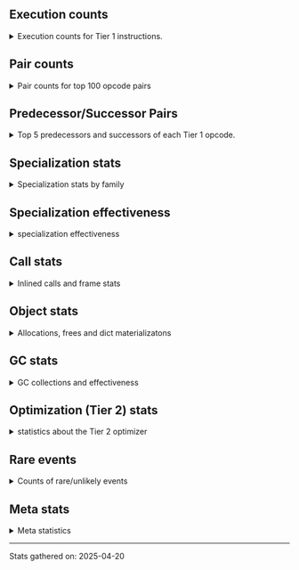 ## Execution counts

<details>
<summary> Execution counts for Tier 1 instructions. </summary>


The "miss ratio" column shows the percentage of times the instruction
executed that it deoptimized. When this happens, the base unspecialized
instruction is not counted.

<table>
<thead>
<tr>
<th align="left">Name</th>
<th align="right">Base Count</th>
<th align="right">Head Count</th>
<th align="right">Change</th>
</tr>
</thead>
<tbody>
<tr>
<td align="left">BINARY_OP</td>
<td align="right">570,015</td>
<td align="right">6,248</td>
<td align="right">-98.9%</td>
</tr>
<tr>
<td align="left">TO_BOOL_INT</td>
<td align="right">3,634,965</td>
<td align="right">380,331</td>
<td align="right">-89.5%</td>
</tr>
<tr>
<td align="left">BINARY_OP_SUBSCR_STR_INT</td>
<td align="right">11,491,314</td>
<td align="right">1,474,726</td>
<td align="right">-87.2%</td>
</tr>
<tr>
<td align="left">EXTENDED_ARG</td>
<td align="right">8,330,477</td>
<td align="right">1,251,751</td>
<td align="right">-85.0%</td>
</tr>
<tr>
<td align="left">TO_BOOL_STR</td>
<td align="right">7,739,966</td>
<td align="right">1,187,983</td>
<td align="right">-84.7%</td>
</tr>
<tr>
<td align="left">SWAP</td>
<td align="right">12,360,548</td>
<td align="right">1,909,240</td>
<td align="right">-84.6%</td>
</tr>
<tr>
<td align="left">CALL_METHOD_DESCRIPTOR_FAST</td>
<td align="right">7,045,336</td>
<td align="right">1,153,763</td>
<td align="right">-83.6%</td>
</tr>
<tr>
<td align="left">FOR_ITER</td>
<td align="right">6,531,340</td>
<td align="right">1,087,322</td>
<td align="right">-83.4%</td>
</tr>
<tr>
<td align="left">COPY</td>
<td align="right">13,017,670</td>
<td align="right">2,237,722</td>
<td align="right">-82.8%</td>
</tr>
<tr>
<td align="left">BINARY_OP_ADD_INT</td>
<td align="right">13,271,361</td>
<td align="right">2,364,533</td>
<td align="right">-82.2%</td>
</tr>
<tr>
<td align="left">COMPARE_OP_INT</td>
<td align="right">13,820,343</td>
<td align="right">2,604,976</td>
<td align="right">-81.2%</td>
</tr>
<tr>
<td align="left">STORE_ATTR_SLOT</td>
<td align="right">39,654,248</td>
<td align="right">7,656,671</td>
<td align="right">-80.7%</td>
</tr>
<tr>
<td align="left">BINARY_OP_SUBTRACT_INT</td>
<td align="right">7,136,837</td>
<td align="right">1,432,783</td>
<td align="right">-79.9%</td>
</tr>
<tr>
<td align="left">CALL_PY_GENERAL</td>
<td align="right">7,602,696</td>
<td align="right">1,665,681</td>
<td align="right">-78.1%</td>
</tr>
<tr>
<td align="left">LOAD_ATTR_SLOT</td>
<td align="right">116,717,374</td>
<td align="right">28,107,284</td>
<td align="right">-75.9%</td>
</tr>
<tr>
<td align="left">LOAD_FAST_BORROW</td>
<td align="right">221,193,446</td>
<td align="right">59,001,378</td>
<td align="right">-73.3%</td>
</tr>
<tr>
<td align="left">CALL_LIST_APPEND</td>
<td align="right">1,210,265</td>
<td align="right">326,307</td>
<td align="right">-73.0%</td>
</tr>
<tr>
<td align="left">UNPACK_SEQUENCE_TWO_TUPLE</td>
<td align="right">3,863,776</td>
<td align="right">1,059,175</td>
<td align="right">-72.6%</td>
</tr>
<tr>
<td align="left">STORE_FAST_STORE_FAST</td>
<td align="right">3,863,781</td>
<td align="right">1,059,180</td>
<td align="right">-72.6%</td>
</tr>
<tr>
<td align="left">POP_TOP</td>
<td align="right">9,832,230</td>
<td align="right">2,780,331</td>
<td align="right">-71.7%</td>
</tr>
<tr>
<td align="left">LOAD_ATTR_NONDESCRIPTOR_NO_DICT</td>
<td align="right">10,297,647</td>
<td align="right">2,986,779</td>
<td align="right">-71.0%</td>
</tr>
<tr>
<td align="left">TO_BOOL_BOOL</td>
<td align="right">11,242,530</td>
<td align="right">3,337,633</td>
<td align="right">-70.3%</td>
</tr>
<tr>
<td align="left">POP_JUMP_IF_FALSE</td>
<td align="right">47,841,047</td>
<td align="right">14,897,711</td>
<td align="right">-68.9%</td>
</tr>
<tr>
<td align="left">NOP</td>
<td align="right">4,641,514</td>
<td align="right">1,451,570</td>
<td align="right">-68.7%</td>
</tr>
<tr>
<td align="left">CALL_ISINSTANCE</td>
<td align="right">2,695,022</td>
<td align="right">846,165</td>
<td align="right">-68.6%</td>
</tr>
<tr>
<td align="left">LOAD_SMALL_INT</td>
<td align="right">12,901,358</td>
<td align="right">4,280,443</td>
<td align="right">-66.8%</td>
</tr>
<tr>
<td align="left">POP_JUMP_IF_TRUE</td>
<td align="right">20,212,810</td>
<td align="right">6,709,416</td>
<td align="right">-66.8%</td>
</tr>
<tr>
<td align="left">COMPARE_OP</td>
<td align="right">9,514,121</td>
<td align="right">3,224,278</td>
<td align="right">-66.1%</td>
</tr>
<tr>
<td align="left">LOAD_ATTR_METHOD_NO_DICT</td>
<td align="right">32,186,396</td>
<td align="right">11,049,751</td>
<td align="right">-65.7%</td>
</tr>
<tr>
<td align="left">CONTAINS_OP_DICT</td>
<td align="right">6,564,937</td>
<td align="right">2,327,251</td>
<td align="right">-64.6%</td>
</tr>
<tr>
<td align="left">LOAD_ATTR</td>
<td align="right">10,679,475</td>
<td align="right">3,809,710</td>
<td align="right">-64.3%</td>
</tr>
<tr>
<td align="left">STORE_FAST</td>
<td align="right">21,906,155</td>
<td align="right">7,923,808</td>
<td align="right">-63.8%</td>
</tr>
<tr>
<td align="left">LOAD_GLOBAL_MODULE</td>
<td align="right">15,575,530</td>
<td align="right">5,734,945</td>
<td align="right">-63.2%</td>
</tr>
<tr>
<td align="left">TO_BOOL_ALWAYS_TRUE</td>
<td align="right">10,360,381</td>
<td align="right">3,924,839</td>
<td align="right">-62.1%</td>
</tr>
<tr>
<td align="left">LOAD_FAST_BORROW_LOAD_FAST_BORROW</td>
<td align="right">14,036,905</td>
<td align="right">5,489,392</td>
<td align="right">-60.9%</td>
</tr>
<tr>
<td align="left">LOAD_CONST_IMMORTAL</td>
<td align="right">22,966,579</td>
<td align="right">9,033,378</td>
<td align="right">-60.7%</td>
</tr>
<tr>
<td align="left">GET_ITER</td>
<td align="right">2,512,106</td>
<td align="right">1,031,746</td>
<td align="right">-58.9%</td>
</tr>
<tr>
<td align="left">LOAD_GLOBAL_BUILTIN</td>
<td align="right">8,060,184</td>
<td align="right">3,339,048</td>
<td align="right">-58.6%</td>
</tr>
<tr>
<td align="left">COMPARE_OP_STR</td>
<td align="right">1,285,122</td>
<td align="right">535,365</td>
<td align="right">-58.3%</td>
</tr>
<tr>
<td align="left">RESUME_CHECK</td>
<td align="right">31,417,469</td>
<td align="right">13,328,732</td>
<td align="right">-57.6%</td>
</tr>
<tr>
<td align="left">CALL_METHOD_DESCRIPTOR_NOARGS</td>
<td align="right">3,002,857</td>
<td align="right">1,277,057</td>
<td align="right">-57.5%</td>
</tr>
<tr>
<td align="left">RETURN_VALUE</td>
<td align="right">31,991,517</td>
<td align="right">13,823,397</td>
<td align="right">-56.8%</td>
</tr>
<tr>
<td align="left">LOAD_FAST</td>
<td align="right">3,190,093</td>
<td align="right">1,387,074</td>
<td align="right">-56.5%</td>
</tr>
<tr>
<td align="left">BINARY_OP_SUBSCR_DICT</td>
<td align="right">781,886</td>
<td align="right">342,695</td>
<td align="right">-56.2%</td>
</tr>
<tr>
<td align="left">BINARY_OP_INPLACE_ADD_UNICODE</td>
<td align="right">640,484</td>
<td align="right">286,185</td>
<td align="right">-55.3%</td>
</tr>
<tr>
<td align="left">LOAD_ATTR_NONDESCRIPTOR_WITH_VALUES</td>
<td align="right">1,216,499</td>
<td align="right">568,743</td>
<td align="right">-53.2%</td>
</tr>
<tr>
<td align="left">POP_ITER</td>
<td align="right">1,942,393</td>
<td align="right">930,485</td>
<td align="right">-52.1%</td>
</tr>
<tr>
<td align="left">CALL_PY_EXACT_ARGS</td>
<td align="right">16,842,705</td>
<td align="right">8,178,356</td>
<td align="right">-51.4%</td>
</tr>
<tr>
<td align="left">CALL_BOUND_METHOD_EXACT_ARGS</td>
<td align="right">545,614</td>
<td align="right">271,461</td>
<td align="right">-50.2%</td>
</tr>
<tr>
<td align="left">BINARY_OP_ADD_FLOAT</td>
<td align="right">4,155</td>
<td align="right">2,075</td>
<td align="right">-50.1%</td>
</tr>
<tr>
<td align="left">BINARY_OP_SUBTRACT_FLOAT</td>
<td align="right">4,158</td>
<td align="right">2,078</td>
<td align="right">-50.0%</td>
</tr>
<tr>
<td align="left">STORE_SUBSCR_DICT</td>
<td align="right">4,158</td>
<td align="right">2,078</td>
<td align="right">-50.0%</td>
</tr>
<tr>
<td align="left">LOAD_ATTR_CLASS_WITH_METACLASS_CHECK</td>
<td align="right">20,791</td>
<td align="right">10,391</td>
<td align="right">-50.0%</td>
</tr>
<tr>
<td align="left">BINARY_OP_SUBSCR_GETITEM</td>
<td align="right">8,317</td>
<td align="right">4,157</td>
<td align="right">-50.0%</td>
</tr>
<tr>
<td align="left">CALL_STR_1</td>
<td align="right">29,111</td>
<td align="right">14,551</td>
<td align="right">-50.0%</td>
</tr>
<tr>
<td align="left">CALL_BUILTIN_FAST</td>
<td align="right">16,635</td>
<td align="right">8,315</td>
<td align="right">-50.0%</td>
</tr>
<tr>
<td align="left">CALL_KW_PY</td>
<td align="right">390,927</td>
<td align="right">195,407</td>
<td align="right">-50.0%</td>
</tr>
<tr>
<td align="left">FOR_ITER_LIST</td>
<td align="right">149,720</td>
<td align="right">74,840</td>
<td align="right">-50.0%</td>
</tr>
<tr>
<td align="left">CALL_KW_NON_PY</td>
<td align="right">262,011</td>
<td align="right">130,971</td>
<td align="right">-50.0%</td>
</tr>
<tr>
<td align="left">CALL_LEN</td>
<td align="right">640,477</td>
<td align="right">320,157</td>
<td align="right">-50.0%</td>
</tr>
<tr>
<td align="left">CALL_TYPE_1</td>
<td align="right">490,760</td>
<td align="right">245,320</td>
<td align="right">-50.0%</td>
</tr>
<tr>
<td align="left">LOAD_ATTR_PROPERTY</td>
<td align="right">1,518,030</td>
<td align="right">758,830</td>
<td align="right">-50.0%</td>
</tr>
<tr>
<td align="left">EXIT_INIT_CHECK</td>
<td align="right">573,941</td>
<td align="right">286,901</td>
<td align="right">-50.0%</td>
</tr>
<tr>
<td align="left">CALL_ALLOC_AND_ENTER_INIT</td>
<td align="right">573,941</td>
<td align="right">286,901</td>
<td align="right">-50.0%</td>
</tr>
<tr>
<td align="left">CALL_BUILTIN_FAST_WITH_KEYWORDS</td>
<td align="right">573,941</td>
<td align="right">286,901</td>
<td align="right">-50.0%</td>
</tr>
<tr>
<td align="left">CALL_BUILTIN_O</td>
<td align="right">2,786,530</td>
<td align="right">1,392,930</td>
<td align="right">-50.0%</td>
</tr>
<tr>
<td align="left">BINARY_SLICE</td>
<td align="right">1,451,491</td>
<td align="right">725,571</td>
<td align="right">-50.0%</td>
</tr>
<tr>
<td align="left">POP_JUMP_IF_NONE</td>
<td align="right">528,193</td>
<td align="right">264,033</td>
<td align="right">-50.0%</td>
</tr>
<tr>
<td align="left">BUILD_MAP</td>
<td align="right">428,377</td>
<td align="right">214,137</td>
<td align="right">-50.0%</td>
</tr>
<tr>
<td align="left">DICT_MERGE</td>
<td align="right">411,741</td>
<td align="right">205,821</td>
<td align="right">-50.0%</td>
</tr>
<tr>
<td align="left">UNARY_NOT</td>
<td align="right">24,954</td>
<td align="right">12,474</td>
<td align="right">-50.0%</td>
</tr>
<tr>
<td align="left">LOAD_FAST_CHECK</td>
<td align="right">24,954</td>
<td align="right">12,474</td>
<td align="right">-50.0%</td>
</tr>
<tr>
<td align="left">CHECK_EXC_MATCH</td>
<td align="right">12,477</td>
<td align="right">6,237</td>
<td align="right">-50.0%</td>
</tr>
<tr>
<td align="left">POP_EXCEPT</td>
<td align="right">12,477</td>
<td align="right">6,237</td>
<td align="right">-50.0%</td>
</tr>
<tr>
<td align="left">PUSH_EXC_INFO</td>
<td align="right">12,477</td>
<td align="right">6,237</td>
<td align="right">-50.0%</td>
</tr>
<tr>
<td align="left">DICT_UPDATE</td>
<td align="right">4,159</td>
<td align="right">2,079</td>
<td align="right">-50.0%</td>
</tr>
<tr>
<td align="left">INTERPRETER_EXIT</td>
<td align="right">3,942,739</td>
<td align="right">1,970,899</td>
<td align="right">-50.0%</td>
</tr>
<tr>
<td align="left">BINARY_OP_SUBSCR_LIST_INT</td>
<td align="right">1,759,491</td>
<td align="right">879,542</td>
<td align="right">-50.0%</td>
</tr>
<tr>
<td align="left">CONTAINS_OP_SET</td>
<td align="right">1,145,835</td>
<td align="right">572,795</td>
<td align="right">-50.0%</td>
</tr>
<tr>
<td align="left">JUMP_FORWARD</td>
<td align="right">1,376,699</td>
<td align="right">688,218</td>
<td align="right">-50.0%</td>
</tr>
<tr>
<td align="left">LOAD_DEREF</td>
<td align="right">2,004,778</td>
<td align="right">1,002,216</td>
<td align="right">-50.0%</td>
</tr>
<tr>
<td align="left">LOAD_ATTR_INSTANCE_VALUE</td>
<td align="right">2,811,761</td>
<td align="right">1,405,677</td>
<td align="right">-50.0%</td>
</tr>
<tr>
<td align="left">POP_JUMP_IF_NOT_NONE</td>
<td align="right">648,874</td>
<td align="right">324,393</td>
<td align="right">-50.0%</td>
</tr>
<tr>
<td align="left">LOAD_ATTR_MODULE</td>
<td align="right">865,176</td>
<td align="right">432,534</td>
<td align="right">-50.0%</td>
</tr>
<tr>
<td align="left">BUILD_LIST</td>
<td align="right">561,535</td>
<td align="right">280,734</td>
<td align="right">-50.0%</td>
</tr>
<tr>
<td align="left">TO_BOOL_NONE</td>
<td align="right">8,731,583</td>
<td align="right">4,365,276</td>
<td align="right">-50.0%</td>
</tr>
<tr>
<td align="left">BUILD_TUPLE</td>
<td align="right">1,081,480</td>
<td align="right">540,678</td>
<td align="right">-50.0%</td>
</tr>
<tr>
<td align="left">LOAD_CONST_MORTAL</td>
<td align="right">665,551</td>
<td align="right">332,749</td>
<td align="right">-50.0%</td>
</tr>
<tr>
<td align="left">LOAD_ATTR_METHOD_WITH_VALUES</td>
<td align="right">696,769</td>
<td align="right">348,368</td>
<td align="right">-50.0%</td>
</tr>
<tr>
<td align="left">MAKE_CELL</td>
<td align="right">341,108</td>
<td align="right">170,547</td>
<td align="right">-50.0%</td>
</tr>
<tr>
<td align="left">IS_OP</td>
<td align="right">245,451</td>
<td align="right">122,730</td>
<td align="right">-50.0%</td>
</tr>
<tr>
<td align="left">PUSH_NULL</td>
<td align="right">1,639,136</td>
<td align="right">819,609</td>
<td align="right">-50.0%</td>
</tr>
<tr>
<td align="left">CALL_FUNCTION_EX</td>
<td align="right">411,881</td>
<td align="right">205,959</td>
<td align="right">-50.0%</td>
</tr>
<tr>
<td align="left">STORE_DEREF</td>
<td align="right">70,773</td>
<td align="right">35,412</td>
<td align="right">-50.0%</td>
</tr>
<tr>
<td align="left">COPY_FREE_VARS</td>
<td align="right">33,342</td>
<td align="right">16,701</td>
<td align="right">-49.9%</td>
</tr>
<tr>
<td align="left">CALL_BUILTIN_CLASS</td>
<td align="right">25,020</td>
<td align="right">12,539</td>
<td align="right">-49.9%</td>
</tr>
<tr>
<td align="left">CONTAINS_OP</td>
<td align="right">37,556</td>
<td align="right">18,834</td>
<td align="right">-49.9%</td>
</tr>
<tr>
<td align="left">MAKE_FUNCTION</td>
<td align="right">8,388</td>
<td align="right">4,227</td>
<td align="right">-49.6%</td>
</tr>
<tr>
<td align="left">SET_FUNCTION_ATTRIBUTE</td>
<td align="right">8,388</td>
<td align="right">4,227</td>
<td align="right">-49.6%</td>
</tr>
<tr>
<td align="left">CALL_NON_PY_GENERAL</td>
<td align="right">12,681</td>
<td align="right">6,438</td>
<td align="right">-49.2%</td>
</tr>
<tr>
<td align="left">FOR_ITER_RANGE</td>
<td align="right">4,228</td>
<td align="right">2,147</td>
<td align="right">-49.2%</td>
</tr>
<tr>
<td align="left">TO_BOOL_LIST</td>
<td align="right">24,357</td>
<td align="right">12,715</td>
<td align="right">-47.8%</td>
</tr>
<tr>
<td align="left">TO_BOOL</td>
<td align="right">4,631</td>
<td align="right">2,549</td>
<td align="right">-45.0%</td>
</tr>
<tr>
<td align="left">CALL_BOUND_METHOD_GENERAL</td>
<td align="right">7,085</td>
<td align="right">4,213</td>
<td align="right">-40.5%</td>
</tr>
<tr>
<td align="left">BINARY_OP_SUBSCR_TUPLE_INT</td>
<td align="right">69</td>
<td align="right">68</td>
<td align="right">-1.4%</td>
</tr>
<tr>
<td align="left">CALL_METHOD_DESCRIPTOR_O</td>
<td align="right">69</td>
<td align="right">68</td>
<td align="right">-1.4%</td>
</tr>
<tr>
<td align="left">CALL_INTRINSIC_1</td>
<td align="right">70</td>
<td align="right">69</td>
<td align="right">-1.4%</td>
</tr>
<tr>
<td align="left">LIST_EXTEND</td>
<td align="right">70</td>
<td align="right">69</td>
<td align="right">-1.4%</td>
</tr>
<tr>
<td align="left">LOAD_FAST_LOAD_FAST</td>
<td align="right">70</td>
<td align="right">69</td>
<td align="right">-1.4%</td>
</tr>
<tr>
<td align="left">JUMP_BACKWARD_NO_JIT</td>
<td align="right">10,289,436</td>
<td align="right"></td>
<td align="right"></td>
</tr>
<tr>
<td align="left">CALL</td>
<td align="right">784</td>
<td align="right">784</td>
<td align="right">0.0%</td>
</tr>
<tr>
<td align="left">LOAD_GLOBAL</td>
<td align="right">414</td>
<td align="right">414</td>
<td align="right">0.0%</td>
</tr>
<tr>
<td align="left">LOAD_CONST</td>
<td align="right">148</td>
<td align="right">148</td>
<td align="right">0.0%</td>
</tr>
<tr>
<td align="left">RESUME</td>
<td align="right">107</td>
<td align="right">107</td>
<td align="right">0.0%</td>
</tr>
<tr>
<td align="left">STORE_ATTR</td>
<td align="right">86</td>
<td align="right">86</td>
<td align="right">0.0%</td>
</tr>
<tr>
<td align="left">CALL_KW</td>
<td align="right">50</td>
<td align="right">50</td>
<td align="right">0.0%</td>
</tr>
<tr>
<td align="left">UNPACK_SEQUENCE</td>
<td align="right">30</td>
<td align="right">30</td>
<td align="right">0.0%</td>
</tr>
<tr>
<td align="left">JUMP_BACKWARD</td>
<td align="right">23</td>
<td align="right">23</td>
<td align="right">0.0%</td>
</tr>
<tr>
<td align="left">STORE_SUBSCR</td>
<td align="right">2</td>
<td align="right">2</td>
<td align="right">0.0%</td>
</tr>
<tr>
<td align="left">ENTER_EXECUTOR</td>
<td align="right"></td>
<td align="right">1,943,503</td>
<td align="right"></td>
</tr>
<tr>
<td align="left">JUMP_BACKWARD_JIT</td>
<td align="right"></td>
<td align="right">677,529</td>
<td align="right"></td>
</tr>
<tr>
<td align="left">NOT_TAKEN</td>
<td align="right"></td>
<td align="right">189,000</td>
<td align="right"></td>
</tr>
</tbody>
</table>


</details>

## Pair counts

<details>
<summary> Pair counts for top 100 opcode pairs </summary>


Pairs of specialized operations that deoptimize and are then followed by
the corresponding unspecialized instruction are not counted as pairs.

Not included in comparative output.


</details>

## Predecessor/Successor Pairs

<details>
<summary> Top 5 predecessors and successors of each Tier 1 opcode. </summary>


This does not include the unspecialized instructions that occur after a
specialized instruction deoptimizes.

Not included in comparative output.


</details>

## Specialization stats

<details>
<summary> Specialization stats by family </summary>

### BINARY_OP

<details>
<summary> specialization stats for BINARY_OP family </summary>

<table>
<thead>
<tr>
<th align="left">Kind</th>
<th align="right">Base Count</th>
<th align="right">Base Ratio</th>
<th align="right">Head Count</th>
<th align="right">Head Ratio</th>
<th align="right">Change</th>
</tr>
</thead>
<tbody>
<tr>
<td align="left">
deferred
<details>
<summary>ⓘ</summary>

Lists the number of "deferred" (i.e. not specialized) instructions executed.
</details>
</td>
<td align="right">569,820</td>
<td align="right">1.5%</td>
<td align="right">6,182</td>
<td align="right">0.1%</td>
<td align="right">-98.9%</td>
</tr>
<tr>
<td align="left">
hit
<details>
<summary>ⓘ</summary>

Specialized instructions that complete.
</details>
</td>
<td align="right">36,832,066</td>
<td align="right">98.4%</td>
<td align="right">7,655,586</td>
<td align="right">99.8%</td>
<td align="right">-79.2%</td>
</tr>
<tr>
<td align="left">
miss
<details>
<summary>ⓘ</summary>

Specialized instructions that deopt.
</details>
</td>
<td align="right">12,782</td>
<td align="right">0.0%</td>
<td align="right">6,432</td>
<td align="right">0.1%</td>
<td align="right">-49.7%</td>
</tr>
</tbody>
</table>

<table>
<thead>
<tr>
<th align="left">Success</th>
<th align="right">Base Count</th>
<th align="right">Base Ratio</th>
<th align="right">Head Count</th>
<th align="right">Head Ratio</th>
<th align="right">Change</th>
</tr>
</thead>
<tbody>
<tr>
<td align="left">Failure</td>
<td align="right">141</td>
<td align="right">32.6%</td>
<td align="right">12</td>
<td align="right">6.2%</td>
<td align="right">-91.5%</td>
</tr>
<tr>
<td align="left">Success</td>
<td align="right">292</td>
<td align="right">67.4%</td>
<td align="right">183</td>
<td align="right">93.8%</td>
<td align="right">-37.3%</td>
</tr>
</tbody>
</table>

<table>
<thead>
<tr>
<th align="left">Failure kind</th>
<th align="right">Base Count</th>
<th align="right">Base Ratio</th>
<th align="right">Head Count</th>
<th align="right">Head Ratio</th>
<th align="right">Change</th>
</tr>
</thead>
<tbody>
<tr>
<td align="left">out of range</td>
<td align="right">140</td>
<td align="right">99.3%</td>
<td align="right">11</td>
<td align="right">91.7%</td>
<td align="right">-92.1%</td>
</tr>
<tr>
<td align="left">add different types</td>
<td align="right">1</td>
<td align="right">0.7%</td>
<td align="right">1</td>
<td align="right">8.3%</td>
<td align="right">0.0%</td>
</tr>
</tbody>
</table>


</details>

### BINARY_SLICE

<details>
<summary> specialization stats for BINARY_SLICE family </summary>

<table>
<thead>
<tr>
<th align="left">Kind</th>
<th align="right">Base Count</th>
<th align="right">Base Ratio</th>
<th align="right">Head Count</th>
<th align="right">Head Ratio</th>
<th align="right">Change</th>
</tr>
</thead>
<tbody>
<tr>
<td align="left">
deferred
<details>
<summary>ⓘ</summary>

Lists the number of "deferred" (i.e. not specialized) instructions executed.
</details>
</td>
<td align="right">1,451,491</td>
<td align="right">100.0%</td>
<td align="right">725,571</td>
<td align="right">100.0%</td>
<td align="right">-50.0%</td>
</tr>
</tbody>
</table>


</details>

### CALL

<details>
<summary> specialization stats for CALL family </summary>

<table>
<thead>
<tr>
<th align="left">Kind</th>
<th align="right">Base Count</th>
<th align="right">Base Ratio</th>
<th align="right">Head Count</th>
<th align="right">Head Ratio</th>
<th align="right">Change</th>
</tr>
</thead>
<tbody>
<tr>
<td align="left">
hit
<details>
<summary>ⓘ</summary>

Specialized instructions that complete.
</details>
</td>
<td align="right">36,229,174</td>
<td align="right">97.9%</td>
<td align="right">14,494,961</td>
<td align="right">97.3%</td>
<td align="right">-60.0%</td>
</tr>
<tr>
<td align="left">
miss
<details>
<summary>ⓘ</summary>

Specialized instructions that deopt.
</details>
</td>
<td align="right">786,786</td>
<td align="right">2.1%</td>
<td align="right">394,086</td>
<td align="right">2.6%</td>
<td align="right">-49.9%</td>
</tr>
<tr>
<td align="left">
deferred
<details>
<summary>ⓘ</summary>

Lists the number of "deferred" (i.e. not specialized) instructions executed.
</details>
</td>
<td align="right">772,211</td>
<td align="right">2.1%</td>
<td align="right">386,925</td>
<td align="right">2.6%</td>
<td align="right">-49.9%</td>
</tr>
</tbody>
</table>

<table>
<thead>
<tr>
<th align="left">Success</th>
<th align="right">Base Count</th>
<th align="right">Base Ratio</th>
<th align="right">Head Count</th>
<th align="right">Head Ratio</th>
<th align="right">Change</th>
</tr>
</thead>
<tbody>
<tr>
<td align="left">Success</td>
<td align="right">15,359</td>
<td align="right">100.0%</td>
<td align="right">7,945</td>
<td align="right">100.0%</td>
<td align="right">-48.3%</td>
</tr>
<tr>
<td align="left">Failure</td>
<td align="right">0</td>
<td align="right">0.0%</td>
<td align="right">0</td>
<td align="right">0.0%</td>
<td align="right"></td>
</tr>
</tbody>
</table>


</details>

### CALL_KW

<details>
<summary> specialization stats for CALL_KW family </summary>

<table>
<thead>
<tr>
<th align="left">Kind</th>
<th align="right">Base Count</th>
<th align="right">Base Ratio</th>
<th align="right">Head Count</th>
<th align="right">Head Ratio</th>
<th align="right">Change</th>
</tr>
</thead>
<tbody>
<tr>
<td align="left">
deferred
<details>
<summary>ⓘ</summary>

Lists the number of "deferred" (i.e. not specialized) instructions executed.
</details>
</td>
<td align="right">25</td>
<td align="right">50.0%</td>
<td align="right">25</td>
<td align="right">50.0%</td>
<td align="right">0.0%</td>
</tr>
</tbody>
</table>

<table>
<thead>
<tr>
<th align="left">Success</th>
<th align="right">Base Count</th>
<th align="right">Base Ratio</th>
<th align="right">Head Count</th>
<th align="right">Head Ratio</th>
<th align="right">Change</th>
</tr>
</thead>
<tbody>
<tr>
<td align="left">Success</td>
<td align="right">25</td>
<td align="right">100.0%</td>
<td align="right">25</td>
<td align="right">100.0%</td>
<td align="right">0.0%</td>
</tr>
<tr>
<td align="left">Failure</td>
<td align="right">0</td>
<td align="right">0.0%</td>
<td align="right">0</td>
<td align="right">0.0%</td>
<td align="right"></td>
</tr>
</tbody>
</table>


</details>

### COMPARE_OP

<details>
<summary> specialization stats for COMPARE_OP family </summary>

<table>
<thead>
<tr>
<th align="left">Kind</th>
<th align="right">Base Count</th>
<th align="right">Base Ratio</th>
<th align="right">Head Count</th>
<th align="right">Head Ratio</th>
<th align="right">Change</th>
</tr>
</thead>
<tbody>
<tr>
<td align="left">
hit
<details>
<summary>ⓘ</summary>

Specialized instructions that complete.
</details>
</td>
<td align="right">15,105,465</td>
<td align="right">61.4%</td>
<td align="right">3,140,341</td>
<td align="right">49.3%</td>
<td align="right">-79.2%</td>
</tr>
<tr>
<td align="left">
deferred
<details>
<summary>ⓘ</summary>

Lists the number of "deferred" (i.e. not specialized) instructions executed.
</details>
</td>
<td align="right">9,511,656</td>
<td align="right">38.6%</td>
<td align="right">3,223,310</td>
<td align="right">50.6%</td>
<td align="right">-66.1%</td>
</tr>
</tbody>
</table>

<table>
<thead>
<tr>
<th align="left">Success</th>
<th align="right">Base Count</th>
<th align="right">Base Ratio</th>
<th align="right">Head Count</th>
<th align="right">Head Ratio</th>
<th align="right">Change</th>
</tr>
</thead>
<tbody>
<tr>
<td align="left">Failure</td>
<td align="right">2,442</td>
<td align="right">99.1%</td>
<td align="right">945</td>
<td align="right">97.6%</td>
<td align="right">-61.3%</td>
</tr>
<tr>
<td align="left">Success</td>
<td align="right">23</td>
<td align="right">0.9%</td>
<td align="right">23</td>
<td align="right">2.4%</td>
<td align="right">0.0%</td>
</tr>
</tbody>
</table>

<table>
<thead>
<tr>
<th align="left">Failure kind</th>
<th align="right">Base Count</th>
<th align="right">Base Ratio</th>
<th align="right">Head Count</th>
<th align="right">Head Ratio</th>
<th align="right">Change</th>
</tr>
</thead>
<tbody>
<tr>
<td align="left">baseobject</td>
<td align="right">2,304</td>
<td align="right">94.3%</td>
<td align="right">871</td>
<td align="right">92.2%</td>
<td align="right">-62.2%</td>
</tr>
<tr>
<td align="left">different types</td>
<td align="right">138</td>
<td align="right">5.7%</td>
<td align="right">74</td>
<td align="right">7.8%</td>
<td align="right">-46.4%</td>
</tr>
</tbody>
</table>


</details>

### CONTAINS_OP

<details>
<summary> specialization stats for CONTAINS_OP family </summary>

<table>
<thead>
<tr>
<th align="left">Kind</th>
<th align="right">Base Count</th>
<th align="right">Base Ratio</th>
<th align="right">Head Count</th>
<th align="right">Head Ratio</th>
<th align="right">Change</th>
</tr>
</thead>
<tbody>
<tr>
<td align="left">
hit
<details>
<summary>ⓘ</summary>

Specialized instructions that complete.
</details>
</td>
<td align="right">7,049,475</td>
<td align="right">91.0%</td>
<td align="right">2,569,469</td>
<td align="right">88.0%</td>
<td align="right">-63.6%</td>
</tr>
<tr>
<td align="left">
miss
<details>
<summary>ⓘ</summary>

Specialized instructions that deopt.
</details>
</td>
<td align="right">661,297</td>
<td align="right">8.5%</td>
<td align="right">330,577</td>
<td align="right">11.3%</td>
<td align="right">-50.0%</td>
</tr>
<tr>
<td align="left">
deferred
<details>
<summary>ⓘ</summary>

Lists the number of "deferred" (i.e. not specialized) instructions executed.
</details>
</td>
<td align="right">37,445</td>
<td align="right">0.5%</td>
<td align="right">18,725</td>
<td align="right">0.6%</td>
<td align="right">-50.0%</td>
</tr>
</tbody>
</table>

<table>
<thead>
<tr>
<th align="left">Success</th>
<th align="right">Base Count</th>
<th align="right">Base Ratio</th>
<th align="right">Head Count</th>
<th align="right">Head Ratio</th>
<th align="right">Change</th>
</tr>
</thead>
<tbody>
<tr>
<td align="left">Success</td>
<td align="right">12,491</td>
<td align="right">99.2%</td>
<td align="right">6,251</td>
<td align="right">98.5%</td>
<td align="right">-50.0%</td>
</tr>
<tr>
<td align="left">Failure</td>
<td align="right">97</td>
<td align="right">0.8%</td>
<td align="right">95</td>
<td align="right">1.5%</td>
<td align="right">-2.1%</td>
</tr>
</tbody>
</table>

<table>
<thead>
<tr>
<th align="left">Failure kind</th>
<th align="right">Base Count</th>
<th align="right">Base Ratio</th>
<th align="right">Head Count</th>
<th align="right">Head Ratio</th>
<th align="right">Change</th>
</tr>
</thead>
<tbody>
<tr>
<td align="left">tuple</td>
<td align="right">47</td>
<td align="right">48.5%</td>
<td align="right">46</td>
<td align="right">48.4%</td>
<td align="right">-2.1%</td>
</tr>
<tr>
<td align="left">list</td>
<td align="right">50</td>
<td align="right">51.5%</td>
<td align="right">49</td>
<td align="right">51.6%</td>
<td align="right">-2.0%</td>
</tr>
</tbody>
</table>


</details>

### FOR_ITER

<details>
<summary> specialization stats for FOR_ITER family </summary>

<table>
<thead>
<tr>
<th align="left">Kind</th>
<th align="right">Base Count</th>
<th align="right">Base Ratio</th>
<th align="right">Head Count</th>
<th align="right">Head Ratio</th>
<th align="right">Change</th>
</tr>
</thead>
<tbody>
<tr>
<td align="left">
deferred
<details>
<summary>ⓘ</summary>

Lists the number of "deferred" (i.e. not specialized) instructions executed.
</details>
</td>
<td align="right">6,529,705</td>
<td align="right">97.7%</td>
<td align="right">1,087,002</td>
<td align="right">93.4%</td>
<td align="right">-83.4%</td>
</tr>
<tr>
<td align="left">
hit
<details>
<summary>ⓘ</summary>

Specialized instructions that complete.
</details>
</td>
<td align="right">153,948</td>
<td align="right">2.3%</td>
<td align="right">76,987</td>
<td align="right">6.6%</td>
<td align="right">-50.0%</td>
</tr>
</tbody>
</table>

<table>
<thead>
<tr>
<th align="left">Success</th>
<th align="right">Base Count</th>
<th align="right">Base Ratio</th>
<th align="right">Head Count</th>
<th align="right">Head Ratio</th>
<th align="right">Change</th>
</tr>
</thead>
<tbody>
<tr>
<td align="left">Failure</td>
<td align="right">1,630</td>
<td align="right">99.7%</td>
<td align="right">315</td>
<td align="right">98.4%</td>
<td align="right">-80.7%</td>
</tr>
<tr>
<td align="left">Success</td>
<td align="right">5</td>
<td align="right">0.3%</td>
<td align="right">5</td>
<td align="right">1.6%</td>
<td align="right">0.0%</td>
</tr>
</tbody>
</table>

<table>
<thead>
<tr>
<th align="left">Failure kind</th>
<th align="right">Base Count</th>
<th align="right">Base Ratio</th>
<th align="right">Head Count</th>
<th align="right">Head Ratio</th>
<th align="right">Change</th>
</tr>
</thead>
<tbody>
<tr>
<td align="left">enumerate</td>
<td align="right">140</td>
<td align="right">8.6%</td>
<td align="right">11</td>
<td align="right">3.5%</td>
<td align="right">-92.1%</td>
</tr>
<tr>
<td align="left">dict items</td>
<td align="right">819</td>
<td align="right">50.2%</td>
<td align="right">151</td>
<td align="right">47.9%</td>
<td align="right">-81.6%</td>
</tr>
<tr>
<td align="left">dict keys</td>
<td align="right">292</td>
<td align="right">17.9%</td>
<td align="right">54</td>
<td align="right">17.1%</td>
<td align="right">-81.5%</td>
</tr>
<tr>
<td align="left">ascii string</td>
<td align="right">377</td>
<td align="right">23.1%</td>
<td align="right">97</td>
<td align="right">30.8%</td>
<td align="right">-74.3%</td>
</tr>
<tr>
<td align="left">dict values</td>
<td align="right">2</td>
<td align="right">0.1%</td>
<td align="right">2</td>
<td align="right">0.6%</td>
<td align="right">0.0%</td>
</tr>
</tbody>
</table>


</details>

### LOAD_ATTR

<details>
<summary> specialization stats for LOAD_ATTR family </summary>

<table>
<thead>
<tr>
<th align="left">Kind</th>
<th align="right">Base Count</th>
<th align="right">Base Ratio</th>
<th align="right">Head Count</th>
<th align="right">Head Ratio</th>
<th align="right">Change</th>
</tr>
</thead>
<tbody>
<tr>
<td align="left">
hit
<details>
<summary>ⓘ</summary>

Specialized instructions that complete.
</details>
</td>
<td align="right">163,722,089</td>
<td align="right">92.5%</td>
<td align="right">44,443,723</td>
<td align="right">89.8%</td>
<td align="right">-72.9%</td>
</tr>
<tr>
<td align="left">
deferred
<details>
<summary>ⓘ</summary>

Lists the number of "deferred" (i.e. not specialized) instructions executed.
</details>
</td>
<td align="right">10,672,513</td>
<td align="right">6.0%</td>
<td align="right">3,803,846</td>
<td align="right">7.7%</td>
<td align="right">-64.4%</td>
</tr>
<tr>
<td align="left">
miss
<details>
<summary>ⓘ</summary>

Specialized instructions that deopt.
</details>
</td>
<td align="right">2,608,354</td>
<td align="right">1.5%</td>
<td align="right">1,224,634</td>
<td align="right">2.5%</td>
<td align="right">-53.0%</td>
</tr>
</tbody>
</table>

<table>
<thead>
<tr>
<th align="left">Success</th>
<th align="right">Base Count</th>
<th align="right">Base Ratio</th>
<th align="right">Head Count</th>
<th align="right">Head Ratio</th>
<th align="right">Change</th>
</tr>
</thead>
<tbody>
<tr>
<td align="left">Success</td>
<td align="right">49,841</td>
<td align="right">88.7%</td>
<td align="right">23,742</td>
<td align="right">81.9%</td>
<td align="right">-52.4%</td>
</tr>
<tr>
<td align="left">Failure</td>
<td align="right">6,334</td>
<td align="right">11.3%</td>
<td align="right">5,236</td>
<td align="right">18.1%</td>
<td align="right">-17.3%</td>
</tr>
</tbody>
</table>

<table>
<thead>
<tr>
<th align="left">Failure kind</th>
<th align="right">Base Count</th>
<th align="right">Base Ratio</th>
<th align="right">Head Count</th>
<th align="right">Head Ratio</th>
<th align="right">Change</th>
</tr>
</thead>
<tbody>
<tr>
<td align="left">mutable class</td>
<td align="right">5,384</td>
<td align="right">85.0%</td>
<td align="right">4,308</td>
<td align="right">82.3%</td>
<td align="right">-20.0%</td>
</tr>
<tr>
<td align="left">method</td>
<td align="right">785</td>
<td align="right">12.4%</td>
<td align="right">766</td>
<td align="right">14.6%</td>
<td align="right">-2.4%</td>
</tr>
<tr>
<td align="left">class method obj</td>
<td align="right">143</td>
<td align="right">2.3%</td>
<td align="right">140</td>
<td align="right">2.7%</td>
<td align="right">-2.1%</td>
</tr>
</tbody>
</table>


</details>

### LOAD_GLOBAL

<details>
<summary> specialization stats for LOAD_GLOBAL family </summary>

<table>
<thead>
<tr>
<th align="left">Kind</th>
<th align="right">Base Count</th>
<th align="right">Base Ratio</th>
<th align="right">Head Count</th>
<th align="right">Head Ratio</th>
<th align="right">Change</th>
</tr>
</thead>
<tbody>
<tr>
<td align="left">
hit
<details>
<summary>ⓘ</summary>

Specialized instructions that complete.
</details>
</td>
<td align="right">23,635,502</td>
<td align="right">100.0%</td>
<td align="right">9,073,781</td>
<td align="right">100.0%</td>
<td align="right">-61.6%</td>
</tr>
<tr>
<td align="left">
deferred
<details>
<summary>ⓘ</summary>

Lists the number of "deferred" (i.e. not specialized) instructions executed.
</details>
</td>
<td align="right">167</td>
<td align="right">0.0%</td>
<td align="right">167</td>
<td align="right">0.0%</td>
<td align="right">0.0%</td>
</tr>
<tr>
<td align="left">
miss
<details>
<summary>ⓘ</summary>

Specialized instructions that deopt.
</details>
</td>
<td align="right">212</td>
<td align="right">0.0%</td>
<td align="right">212</td>
<td align="right">0.0%</td>
<td align="right">0.0%</td>
</tr>
</tbody>
</table>

<table>
<thead>
<tr>
<th align="left">Success</th>
<th align="right">Base Count</th>
<th align="right">Base Ratio</th>
<th align="right">Head Count</th>
<th align="right">Head Ratio</th>
<th align="right">Change</th>
</tr>
</thead>
<tbody>
<tr>
<td align="left">Success</td>
<td align="right">251</td>
<td align="right">100.0%</td>
<td align="right">251</td>
<td align="right">100.0%</td>
<td align="right">0.0%</td>
</tr>
<tr>
<td align="left">Failure</td>
<td align="right">0</td>
<td align="right">0.0%</td>
<td align="right">0</td>
<td align="right">0.0%</td>
<td align="right"></td>
</tr>
</tbody>
</table>


</details>

### STORE_ATTR

<details>
<summary> specialization stats for STORE_ATTR family </summary>

<table>
<thead>
<tr>
<th align="left">Kind</th>
<th align="right">Base Count</th>
<th align="right">Base Ratio</th>
<th align="right">Head Count</th>
<th align="right">Head Ratio</th>
<th align="right">Change</th>
</tr>
</thead>
<tbody>
<tr>
<td align="left">
hit
<details>
<summary>ⓘ</summary>

Specialized instructions that complete.
</details>
</td>
<td align="right">36,882,935</td>
<td align="right">93.0%</td>
<td align="right">6,378,120</td>
<td align="right">83.3%</td>
<td align="right">-82.7%</td>
</tr>
<tr>
<td align="left">
miss
<details>
<summary>ⓘ</summary>

Specialized instructions that deopt.
</details>
</td>
<td align="right">2,771,313</td>
<td align="right">7.0%</td>
<td align="right">1,278,551</td>
<td align="right">16.7%</td>
<td align="right">-53.9%</td>
</tr>
<tr>
<td align="left">
deferred
<details>
<summary>ⓘ</summary>

Lists the number of "deferred" (i.e. not specialized) instructions executed.
</details>
</td>
<td align="right">43</td>
<td align="right">0.0%</td>
<td align="right">43</td>
<td align="right">0.0%</td>
<td align="right">0.0%</td>
</tr>
</tbody>
</table>

<table>
<thead>
<tr>
<th align="left">Success</th>
<th align="right">Base Count</th>
<th align="right">Base Ratio</th>
<th align="right">Head Count</th>
<th align="right">Head Ratio</th>
<th align="right">Change</th>
</tr>
</thead>
<tbody>
<tr>
<td align="left">Success</td>
<td align="right">52,336</td>
<td align="right">100.0%</td>
<td align="right">24,319</td>
<td align="right">100.0%</td>
<td align="right">-53.5%</td>
</tr>
<tr>
<td align="left">Failure</td>
<td align="right">0</td>
<td align="right">0.0%</td>
<td align="right">0</td>
<td align="right">0.0%</td>
<td align="right"></td>
</tr>
</tbody>
</table>


</details>

### STORE_SUBSCR

<details>
<summary> specialization stats for STORE_SUBSCR family </summary>

<table>
<thead>
<tr>
<th align="left">Kind</th>
<th align="right">Base Count</th>
<th align="right">Base Ratio</th>
<th align="right">Head Count</th>
<th align="right">Head Ratio</th>
<th align="right">Change</th>
</tr>
</thead>
<tbody>
<tr>
<td align="left">
hit
<details>
<summary>ⓘ</summary>

Specialized instructions that complete.
</details>
</td>
<td align="right">4,158</td>
<td align="right">100.0%</td>
<td align="right">2,078</td>
<td align="right">99.9%</td>
<td align="right">-50.0%</td>
</tr>
<tr>
<td align="left">
deferred
<details>
<summary>ⓘ</summary>

Lists the number of "deferred" (i.e. not specialized) instructions executed.
</details>
</td>
<td align="right">1</td>
<td align="right">0.0%</td>
<td align="right">1</td>
<td align="right">0.0%</td>
<td align="right">0.0%</td>
</tr>
</tbody>
</table>

<table>
<thead>
<tr>
<th align="left">Success</th>
<th align="right">Base Count</th>
<th align="right">Base Ratio</th>
<th align="right">Head Count</th>
<th align="right">Head Ratio</th>
<th align="right">Change</th>
</tr>
</thead>
<tbody>
<tr>
<td align="left">Success</td>
<td align="right">1</td>
<td align="right">100.0%</td>
<td align="right">1</td>
<td align="right">100.0%</td>
<td align="right">0.0%</td>
</tr>
<tr>
<td align="left">Failure</td>
<td align="right">0</td>
<td align="right">0.0%</td>
<td align="right">0</td>
<td align="right">0.0%</td>
<td align="right"></td>
</tr>
</tbody>
</table>


</details>

### TO_BOOL

<details>
<summary> specialization stats for TO_BOOL family </summary>

<table>
<thead>
<tr>
<th align="left">Kind</th>
<th align="right">Base Count</th>
<th align="right">Base Ratio</th>
<th align="right">Head Count</th>
<th align="right">Head Ratio</th>
<th align="right">Change</th>
</tr>
</thead>
<tbody>
<tr>
<td align="left">
hit
<details>
<summary>ⓘ</summary>

Specialized instructions that complete.
</details>
</td>
<td align="right">30,130,256</td>
<td align="right">94.1%</td>
<td align="right">8,739,091</td>
<td align="right">91.7%</td>
<td align="right">-71.0%</td>
</tr>
<tr>
<td align="left">
miss
<details>
<summary>ⓘ</summary>

Specialized instructions that deopt.
</details>
</td>
<td align="right">1,900,287</td>
<td align="right">5.9%</td>
<td align="right">793,237</td>
<td align="right">8.3%</td>
<td align="right">-58.3%</td>
</tr>
<tr>
<td align="left">
deferred
<details>
<summary>ⓘ</summary>

Lists the number of "deferred" (i.e. not specialized) instructions executed.
</details>
</td>
<td align="right">4,386</td>
<td align="right">0.0%</td>
<td align="right">2,305</td>
<td align="right">0.0%</td>
<td align="right">-47.4%</td>
</tr>
</tbody>
</table>

<table>
<thead>
<tr>
<th align="left">Success</th>
<th align="right">Base Count</th>
<th align="right">Base Ratio</th>
<th align="right">Head Count</th>
<th align="right">Head Ratio</th>
<th align="right">Change</th>
</tr>
</thead>
<tbody>
<tr>
<td align="left">Success</td>
<td align="right">35,912</td>
<td align="right">99.8%</td>
<td align="right">15,094</td>
<td align="right">99.6%</td>
<td align="right">-58.0%</td>
</tr>
<tr>
<td align="left">Failure</td>
<td align="right">68</td>
<td align="right">0.2%</td>
<td align="right">67</td>
<td align="right">0.4%</td>
<td align="right">-1.5%</td>
</tr>
</tbody>
</table>

<table>
<thead>
<tr>
<th align="left">Failure kind</th>
<th align="right">Base Count</th>
<th align="right">Base Ratio</th>
<th align="right">Head Count</th>
<th align="right">Head Ratio</th>
<th align="right">Change</th>
</tr>
</thead>
<tbody>
<tr>
<td align="left">other</td>
<td align="right">47</td>
<td align="right">69.1%</td>
<td align="right">46</td>
<td align="right">68.7%</td>
<td align="right">-2.1%</td>
</tr>
<tr>
<td align="left">sequence</td>
<td align="right">21</td>
<td align="right">30.9%</td>
<td align="right">21</td>
<td align="right">31.3%</td>
<td align="right">0.0%</td>
</tr>
</tbody>
</table>


</details>

### UNPACK_SEQUENCE

<details>
<summary> specialization stats for UNPACK_SEQUENCE family </summary>

<table>
<thead>
<tr>
<th align="left">Kind</th>
<th align="right">Base Count</th>
<th align="right">Base Ratio</th>
<th align="right">Head Count</th>
<th align="right">Head Ratio</th>
<th align="right">Change</th>
</tr>
</thead>
<tbody>
<tr>
<td align="left">
hit
<details>
<summary>ⓘ</summary>

Specialized instructions that complete.
</details>
</td>
<td align="right">3,863,776</td>
<td align="right">100.0%</td>
<td align="right">1,059,175</td>
<td align="right">100.0%</td>
<td align="right">-72.6%</td>
</tr>
<tr>
<td align="left">
deferred
<details>
<summary>ⓘ</summary>

Lists the number of "deferred" (i.e. not specialized) instructions executed.
</details>
</td>
<td align="right">5</td>
<td align="right">0.0%</td>
<td align="right">5</td>
<td align="right">0.0%</td>
<td align="right">0.0%</td>
</tr>
</tbody>
</table>

<table>
<thead>
<tr>
<th align="left">Success</th>
<th align="right">Base Count</th>
<th align="right">Base Ratio</th>
<th align="right">Head Count</th>
<th align="right">Head Ratio</th>
<th align="right">Change</th>
</tr>
</thead>
<tbody>
<tr>
<td align="left">Success</td>
<td align="right">25</td>
<td align="right">100.0%</td>
<td align="right">25</td>
<td align="right">100.0%</td>
<td align="right">0.0%</td>
</tr>
<tr>
<td align="left">Failure</td>
<td align="right">0</td>
<td align="right">0.0%</td>
<td align="right">0</td>
<td align="right">0.0%</td>
<td align="right"></td>
</tr>
</tbody>
</table>


</details>


</details>

## Specialization effectiveness

<details>
<summary> specialization effectiveness </summary>


All entries are execution counts. Should add up to the total number of
Tier 1 instructions executed.

<table>
<thead>
<tr>
<th align="left">Instructions</th>
<th align="right">Base Count</th>
<th align="right">Base Ratio</th>
<th align="right">Head Count</th>
<th align="right">Head Ratio</th>
<th align="right">Change</th>
</tr>
</thead>
<tbody>
<tr>
<td align="left">
Specialized hits
<details>
<summary>ⓘ</summary>

Specialized instructions, e.g. `LOAD_ATTR_MODULE` that complete.
</details>
</td>
<td align="right">434,642,062</td>
<td align="right">47.4%</td>
<td align="right">125,543,361</td>
<td align="right">45.8%</td>
<td align="right">-71.1%</td>
</tr>
<tr>
<td align="left">
Basic
<details>
<summary>ⓘ</summary>

Instructions that are not and cannot be specialized, e.g. `LOAD_FAST`.
</details>
</td>
<td align="right">444,182,860</td>
<td align="right">48.5%</td>
<td align="right">135,500,812</td>
<td align="right">49.5%</td>
<td align="right">-69.5%</td>
</tr>
<tr>
<td align="left">
Not specialized
<details>
<summary>ⓘ</summary>

Instructions that could be specialized but aren't, e.g. `LOAD_ATTR`, `BINARY_SLICE`.
</details>
</td>
<td align="right">28,789,995</td>
<td align="right">3.1%</td>
<td align="right">8,875,878</td>
<td align="right">3.2%</td>
<td align="right">-69.2%</td>
</tr>
<tr>
<td align="left">
Specialized misses
<details>
<summary>ⓘ</summary>

Specialized instructions, e.g. `LOAD_ATTR_MODULE` that deopt.
</details>
</td>
<td align="right">8,741,034</td>
<td align="right">1.0%</td>
<td align="right">4,027,795</td>
<td align="right">1.5%</td>
<td align="right">-53.9%</td>
</tr>
</tbody>
</table>

### Deferred by instruction

<details>
<summary> Breakdown of deferred (not specialized) instruction counts by family </summary>

<table>
<thead>
<tr>
<th align="left">Name</th>
<th align="right">Base Count</th>
<th align="right">Base Ratio</th>
<th align="right">Head Count</th>
<th align="right">Head Ratio</th>
<th align="right">Change</th>
</tr>
</thead>
<tbody>
<tr>
<td align="left">BINARY_OP</td>
<td align="right">569,820</td>
<td align="right">1.9%</td>
<td align="right">6,182</td>
<td align="right">0.1%</td>
<td align="right">-98.9%</td>
</tr>
<tr>
<td align="left">FOR_ITER</td>
<td align="right">6,529,705</td>
<td align="right">22.1%</td>
<td align="right">1,087,002</td>
<td align="right">11.7%</td>
<td align="right">-83.4%</td>
</tr>
<tr>
<td align="left">COMPARE_OP</td>
<td align="right">9,511,656</td>
<td align="right">32.2%</td>
<td align="right">3,223,310</td>
<td align="right">34.8%</td>
<td align="right">-66.1%</td>
</tr>
<tr>
<td align="left">LOAD_ATTR</td>
<td align="right">10,672,513</td>
<td align="right">36.1%</td>
<td align="right">3,803,846</td>
<td align="right">41.1%</td>
<td align="right">-64.4%</td>
</tr>
<tr>
<td align="left">BINARY_SLICE</td>
<td align="right">1,451,491</td>
<td align="right">4.9%</td>
<td align="right">725,571</td>
<td align="right">7.8%</td>
<td align="right">-50.0%</td>
</tr>
<tr>
<td align="left">CONTAINS_OP</td>
<td align="right">37,445</td>
<td align="right">0.1%</td>
<td align="right">18,725</td>
<td align="right">0.2%</td>
<td align="right">-50.0%</td>
</tr>
<tr>
<td align="left">CALL</td>
<td align="right">772,211</td>
<td align="right">2.6%</td>
<td align="right">386,925</td>
<td align="right">4.2%</td>
<td align="right">-49.9%</td>
</tr>
<tr>
<td align="left">TO_BOOL</td>
<td align="right">4,386</td>
<td align="right">0.0%</td>
<td align="right">2,305</td>
<td align="right">0.0%</td>
<td align="right">-47.4%</td>
</tr>
<tr>
<td align="left">LOAD_GLOBAL</td>
<td align="right">167</td>
<td align="right">0.0%</td>
<td align="right">167</td>
<td align="right">0.0%</td>
<td align="right">0.0%</td>
</tr>
<tr>
<td align="left">STORE_ATTR</td>
<td align="right">43</td>
<td align="right">0.0%</td>
<td align="right">43</td>
<td align="right">0.0%</td>
<td align="right">0.0%</td>
</tr>
</tbody>
</table>


</details>

### Misses by instruction

<details>
<summary> Breakdown of misses (specialized deopts) instruction counts by family </summary>

<table>
<thead>
<tr>
<th align="left">Name</th>
<th align="right">Base Count</th>
<th align="right">Base Ratio</th>
<th align="right">Head Count</th>
<th align="right">Head Ratio</th>
<th align="right">Change</th>
</tr>
</thead>
<tbody>
<tr>
<td align="left">TO_BOOL_ALWAYS_TRUE</td>
<td align="right">657,142</td>
<td align="right">7.5%</td>
<td align="right">248,390</td>
<td align="right">6.2%</td>
<td align="right">-62.2%</td>
</tr>
<tr>
<td align="left">TO_BOOL_NONE</td>
<td align="right">937,198</td>
<td align="right">10.7%</td>
<td align="right">391,380</td>
<td align="right">9.7%</td>
<td align="right">-58.2%</td>
</tr>
<tr>
<td align="left">LOAD_ATTR_SLOT</td>
<td align="right">1,065,359</td>
<td align="right">12.2%</td>
<td align="right">469,214</td>
<td align="right">11.6%</td>
<td align="right">-56.0%</td>
</tr>
<tr>
<td align="left">STORE_ATTR_SLOT</td>
<td align="right">2,771,313</td>
<td align="right">31.7%</td>
<td align="right">1,278,551</td>
<td align="right">31.7%</td>
<td align="right">-53.9%</td>
</tr>
<tr>
<td align="left">LOAD_ATTR_NONDESCRIPTOR_WITH_VALUES</td>
<td align="right">991,871</td>
<td align="right">11.3%</td>
<td align="right">479,886</td>
<td align="right">11.9%</td>
<td align="right">-51.6%</td>
</tr>
<tr>
<td align="left">CALL_BOUND_METHOD_EXACT_ARGS</td>
<td align="right">384,127</td>
<td align="right">4.4%</td>
<td align="right">191,223</td>
<td align="right">4.7%</td>
<td align="right">-50.2%</td>
</tr>
<tr>
<td align="left">CONTAINS_OP_DICT</td>
<td align="right">330,630</td>
<td align="right">3.8%</td>
<td align="right">165,270</td>
<td align="right">4.1%</td>
<td align="right">-50.0%</td>
</tr>
<tr>
<td align="left">LOAD_ATTR_METHOD_WITH_VALUES</td>
<td align="right">551,089</td>
<td align="right">6.3%</td>
<td align="right">275,499</td>
<td align="right">6.8%</td>
<td align="right">-50.0%</td>
</tr>
<tr>
<td align="left">CONTAINS_OP_SET</td>
<td align="right">330,667</td>
<td align="right">3.8%</td>
<td align="right">165,307</td>
<td align="right">4.1%</td>
<td align="right">-50.0%</td>
</tr>
<tr>
<td align="left">CALL_PY_EXACT_ARGS</td>
<td align="right">396,882</td>
<td align="right">4.5%</td>
<td align="right">199,428</td>
<td align="right">5.0%</td>
<td align="right">-49.8%</td>
</tr>
</tbody>
</table>


</details>


</details>

## Call stats

<details>
<summary> Inlined calls and frame stats </summary>


This shows what fraction of calls to Python functions are inlined (i.e.
not having a call at the C level) and for those that are not, where the
call comes from.  The various categories overlap.

Also includes the count of frame objects created.

<table>
<thead>
<tr>
<th align="left"></th>
<th align="right">Base Count</th>
<th align="right">Base Ratio</th>
<th align="right">Head Count</th>
<th align="right">Head Ratio</th>
<th align="right">Change</th>
</tr>
</thead>
<tbody>
<tr>
<td align="left">Frame objects created</td>
<td align="right">12,477</td>
<td align="right">0.0%</td>
<td align="right">6,237</td>
<td align="right">0.0%</td>
<td align="right">-50.0%</td>
</tr>
<tr>
<td align="left">Calls via PyEval_EvalFrame (api)</td>
<td align="right">2,786,535</td>
<td align="right">8.9%</td>
<td align="right">1,392,935</td>
<td align="right">8.9%</td>
<td align="right">-50.0%</td>
</tr>
<tr>
<td align="left">Calls via PyEval_EvalFrame (slot)</td>
<td align="right">457,491</td>
<td align="right">1.5%</td>
<td align="right">228,691</td>
<td align="right">1.5%</td>
<td align="right">-50.0%</td>
</tr>
<tr>
<td align="left">Calls to Python functions inlined</td>
<td align="right">27,474,767</td>
<td align="right">87.5%</td>
<td align="right">13,734,281</td>
<td align="right">87.5%</td>
<td align="right">-50.0%</td>
</tr>
<tr>
<td align="left">Frames pushed</td>
<td align="right">31,991,517</td>
<td align="right">101.8%</td>
<td align="right">15,992,150</td>
<td align="right">101.8%</td>
<td align="right">-50.0%</td>
</tr>
<tr>
<td align="left">Calls to PyEval_EvalDefault</td>
<td align="right">3,942,809</td>
<td align="right">12.5%</td>
<td align="right">1,970,968</td>
<td align="right">12.5%</td>
<td align="right">-50.0%</td>
</tr>
<tr>
<td align="left">Calls via PyEval_EvalFrame (total)</td>
<td align="right">3,942,809</td>
<td align="right">12.5%</td>
<td align="right">1,970,968</td>
<td align="right">12.5%</td>
<td align="right">-50.0%</td>
</tr>
<tr>
<td align="left">Calls via PyEval_EvalFrame (vector)</td>
<td align="right">3,942,809</td>
<td align="right">12.5%</td>
<td align="right">1,970,968</td>
<td align="right">12.5%</td>
<td align="right">-50.0%</td>
</tr>
<tr>
<td align="left">Calls via PyEval_EvalFrame (function vectorcall)</td>
<td align="right">3,942,809</td>
<td align="right">12.5%</td>
<td align="right">1,970,968</td>
<td align="right">12.5%</td>
<td align="right">-50.0%</td>
</tr>
<tr>
<td align="left">Calls via PyEval_EvalFrame (function ex)</td>
<td align="right">70</td>
<td align="right">0.0%</td>
<td align="right">69</td>
<td align="right">0.0%</td>
<td align="right">-1.4%</td>
</tr>
<tr>
<td align="left">Calls via PyEval_EvalFrame (generator)</td>
<td align="right">0</td>
<td align="right">0.0%</td>
<td align="right">0</td>
<td align="right">0.0%</td>
<td align="right"></td>
</tr>
<tr>
<td align="left">Calls via PyEval_EvalFrame (legacy)</td>
<td align="right">0</td>
<td align="right">0.0%</td>
<td align="right">0</td>
<td align="right">0.0%</td>
<td align="right"></td>
</tr>
<tr>
<td align="left">Calls via PyEval_EvalFrame (build class)</td>
<td align="right">0</td>
<td align="right">0.0%</td>
<td align="right">0</td>
<td align="right">0.0%</td>
<td align="right"></td>
</tr>
<tr>
<td align="left">Calls via PyEval_EvalFrame (method)</td>
<td align="right">0</td>
<td align="right">0.0%</td>
<td align="right">0</td>
<td align="right">0.0%</td>
<td align="right"></td>
</tr>
</tbody>
</table>


</details>

## Object stats

<details>
<summary> Allocations, frees and dict materializatons </summary>


Below, "allocations" means "allocations that are not from a freelist".
Total allocations = "Allocations from freelist" + "Allocations".

"Inline values" is the number of values arrays inlined into objects.

The cache hit/miss numbers are for the MRO cache, split into dunder and
other names.

<table>
<thead>
<tr>
<th align="left"></th>
<th align="right">Base Count</th>
<th align="right">Base Ratio</th>
<th align="right">Head Count</th>
<th align="right">Head Ratio</th>
<th align="right">Change</th>
</tr>
</thead>
<tbody>
<tr>
<td align="left">Method cache misses</td>
<td align="right">235,126</td>
<td align="right"></td>
<td align="right">107,247</td>
<td align="right"></td>
<td align="right">-54.4%</td>
</tr>
<tr>
<td align="left">Method cache collisions</td>
<td align="right">254,016</td>
<td align="right"></td>
<td align="right">124,902</td>
<td align="right"></td>
<td align="right">-50.8%</td>
</tr>
<tr>
<td align="left">Mortal increfs</td>
<td align="right">55,062,732</td>
<td align="right">15.2%</td>
<td align="right">27,113,995</td>
<td align="right">14.9%</td>
<td align="right">-50.8%</td>
</tr>
<tr>
<td align="left">Method cache hits</td>
<td align="right">25,694,612</td>
<td align="right"></td>
<td align="right">12,672,793</td>
<td align="right"></td>
<td align="right">-50.7%</td>
</tr>
<tr>
<td align="left">Mortal decrefs</td>
<td align="right">45,341,673</td>
<td align="right">11.9%</td>
<td align="right">22,377,061</td>
<td align="right">11.5%</td>
<td align="right">-50.6%</td>
</tr>
<tr>
<td align="left">Immortal decrefs</td>
<td align="right">58,794,475</td>
<td align="right">15.4%</td>
<td align="right">29,020,578</td>
<td align="right">14.9%</td>
<td align="right">-50.6%</td>
</tr>
<tr>
<td align="left">Immortal increfs</td>
<td align="right">72,684,811</td>
<td align="right">20.1%</td>
<td align="right">35,999,496</td>
<td align="right">19.7%</td>
<td align="right">-50.5%</td>
</tr>
<tr>
<td align="left">Method cache dunder hits</td>
<td align="right">7,629,587</td>
<td align="right"></td>
<td align="right">3,805,584</td>
<td align="right"></td>
<td align="right">-50.1%</td>
</tr>
<tr>
<td align="left">Allocations to 512 bytes</td>
<td align="right">12,342,556</td>
<td align="right">38.8%</td>
<td align="right">6,166,763</td>
<td align="right">38.7%</td>
<td align="right">-50.0%</td>
</tr>
<tr>
<td align="left">Allocations</td>
<td align="right">12,342,556</td>
<td align="right">38.8%</td>
<td align="right">6,166,960</td>
<td align="right">38.7%</td>
<td align="right">-50.0%</td>
</tr>
<tr>
<td align="left">Inline values</td>
<td align="right">657,122</td>
<td align="right"></td>
<td align="right">328,482</td>
<td align="right"></td>
<td align="right">-50.0%</td>
</tr>
<tr>
<td align="left">Frees to freelist</td>
<td align="right">19,493,224</td>
<td align="right"></td>
<td align="right">9,746,234</td>
<td align="right"></td>
<td align="right">-50.0%</td>
</tr>
<tr>
<td align="left">Frees</td>
<td align="right">12,012,564</td>
<td align="right"></td>
<td align="right">6,006,529</td>
<td align="right"></td>
<td align="right">-50.0%</td>
</tr>
<tr>
<td align="left">Allocations from freelist</td>
<td align="right">19,496,649</td>
<td align="right">61.2%</td>
<td align="right">9,749,465</td>
<td align="right">61.3%</td>
<td align="right">-50.0%</td>
</tr>
<tr>
<td align="left">Interpreter immortal increfs</td>
<td align="right">29,525,167</td>
<td align="right">8.2%</td>
<td align="right">14,810,893</td>
<td align="right">8.1%</td>
<td align="right">-49.8%</td>
</tr>
<tr>
<td align="left">Interpreter mortal decrefs</td>
<td align="right">243,227,225</td>
<td align="right">63.6%</td>
<td align="right">123,771,580</td>
<td align="right">63.5%</td>
<td align="right">-49.1%</td>
</tr>
<tr>
<td align="left">Interpreter mortal increfs</td>
<td align="right">204,640,052</td>
<td align="right">56.5%</td>
<td align="right">104,600,094</td>
<td align="right">57.3%</td>
<td align="right">-48.9%</td>
</tr>
<tr>
<td align="left">Interpreter immortal decrefs</td>
<td align="right">35,209,219</td>
<td align="right">9.2%</td>
<td align="right">19,636,347</td>
<td align="right">10.1%</td>
<td align="right">-44.2%</td>
</tr>
<tr>
<td align="left">Method cache dunder misses</td>
<td align="right">18,961</td>
<td align="right"></td>
<td align="right">17,715</td>
<td align="right"></td>
<td align="right">-6.6%</td>
</tr>
<tr>
<td align="left">Allocations to 4 kbytes</td>
<td align="right">0</td>
<td align="right">0.0%</td>
<td align="right">174</td>
<td align="right">0.0%</td>
<td align="right">174 / 0 !!</td>
</tr>
<tr>
<td align="left">Allocations over 4 kbytes</td>
<td align="right">0</td>
<td align="right">0.0%</td>
<td align="right">23</td>
<td align="right">0.0%</td>
<td align="right">23 / 0 !!</td>
</tr>
<tr>
<td align="left">Materialize dict (on request)</td>
<td align="right">0</td>
<td align="right">0.0%</td>
<td align="right">0</td>
<td align="right">0.0%</td>
<td align="right"></td>
</tr>
<tr>
<td align="left">Materialize dict (new key)</td>
<td align="right">0</td>
<td align="right">0.0%</td>
<td align="right">0</td>
<td align="right">0.0%</td>
<td align="right"></td>
</tr>
<tr>
<td align="left">Materialize dict (too big)</td>
<td align="right">0</td>
<td align="right">0.0%</td>
<td align="right">0</td>
<td align="right">0.0%</td>
<td align="right"></td>
</tr>
<tr>
<td align="left">Materialize dict (str subclass)</td>
<td align="right">0</td>
<td align="right">0.0%</td>
<td align="right">0</td>
<td align="right">0.0%</td>
<td align="right"></td>
</tr>
</tbody>
</table>


</details>

## GC stats

<details>
<summary> GC collections and effectiveness </summary>


Collected/visits gives some measure of efficiency.

<table>
<thead>
<tr>
<th align="right">Generation</th>
<th align="right">Base Collections</th>
<th align="right">Base Objects collected</th>
<th align="right">Base Object visits</th>
<th align="right">Base Reachable from roots</th>
<th align="right">Base Not reachable from roots</th>
<th align="right">Head Collections</th>
<th align="right">Head Objects collected</th>
<th align="right">Head Object visits</th>
<th align="right">Head Reachable from roots</th>
<th align="right">Head Not reachable from roots</th>
</tr>
</thead>
<tbody>
<tr>
<td align="right">0</td>
<td align="right">0</td>
<td align="right">0</td>
<td align="right">0</td>
<td align="right">0</td>
<td align="right">0</td>
<td align="right">0</td>
<td align="right">0</td>
<td align="right">0</td>
<td align="right">0</td>
<td align="right">0</td>
</tr>
<tr>
<td align="right">1</td>
<td align="right">607</td>
<td align="right">1,067,340</td>
<td align="right">11,915,251</td>
<td align="right">727,246</td>
<td align="right">1,195,737</td>
<td align="right">303</td>
<td align="right">535,818</td>
<td align="right">3,979,260</td>
<td align="right">85,149</td>
<td align="right">593,497</td>
</tr>
<tr>
<td align="right">2</td>
<td align="right">0</td>
<td align="right">0</td>
<td align="right">0</td>
<td align="right">0</td>
<td align="right">0</td>
<td align="right">0</td>
<td align="right">0</td>
<td align="right">0</td>
<td align="right">0</td>
<td align="right">0</td>
</tr>
</tbody>
</table>


</details>

## Optimization (Tier 2) stats

<details>
<summary> statistics about the Tier 2 optimizer </summary>


</details>

## Rare events

<details>
<summary> Counts of rare/unlikely events </summary>

<table>
<thead>
<tr>
<th align="left">Event</th>
<th align="right">Base Count</th>
<th align="right">Head Count</th>
<th align="right">Change</th>
</tr>
</thead>
<tbody>
<tr>
<td align="left">
set class
<details>
<summary>ⓘ</summary>

Setting an object's class, `obj.__class__ = ...`
</details>
</td>
<td align="right">0</td>
<td align="right">0</td>
<td align="right"></td>
</tr>
<tr>
<td align="left">
set bases
<details>
<summary>ⓘ</summary>

Setting the bases of a class, `cls.__bases__ = ...`
</details>
</td>
<td align="right">0</td>
<td align="right">0</td>
<td align="right"></td>
</tr>
<tr>
<td align="left">
set eval frame func
<details>
<summary>ⓘ</summary>

Setting the PEP 523 frame eval function `_PyInterpreterState_SetFrameEvalFunc()`
</details>
</td>
<td align="right">0</td>
<td align="right">0</td>
<td align="right"></td>
</tr>
<tr>
<td align="left">
builtin dict
<details>
<summary>ⓘ</summary>

Modifying the builtins, `__builtins__.__dict__[var] = ...`
</details>
</td>
<td align="right">0</td>
<td align="right">0</td>
<td align="right"></td>
</tr>
<tr>
<td align="left">
func modification
<details>
<summary>ⓘ</summary>

Modifying a function, e.g. `func.__defaults__ = ...`, etc.
</details>
</td>
<td align="right">0</td>
<td align="right">0</td>
<td align="right"></td>
</tr>
<tr>
<td align="left">
watched dict modification
<details>
<summary>ⓘ</summary>

A watched dict has been modified
</details>
</td>
<td align="right">0</td>
<td align="right">0</td>
<td align="right"></td>
</tr>
<tr>
<td align="left">
watched globals modification
<details>
<summary>ⓘ</summary>

A watched `globals()` dict has been modified
</details>
</td>
<td align="right">0</td>
<td align="right">0</td>
<td align="right"></td>
</tr>
</tbody>
</table>


</details>

## Meta stats

<details>
<summary> Meta statistics </summary>

<table>
<thead>
<tr>
<th align="left"></th>
<th align="right">Base Count</th>
<th align="right">Head Count</th>
<th align="right">Change</th>
</tr>
</thead>
<tbody>
<tr>
<td align="left">Number of data files</td>
<td align="right">21</td>
<td align="right">21</td>
<td align="right">0.0%</td>
</tr>
</tbody>
</table>


</details>

---
Stats gathered on: 2025-04-20

